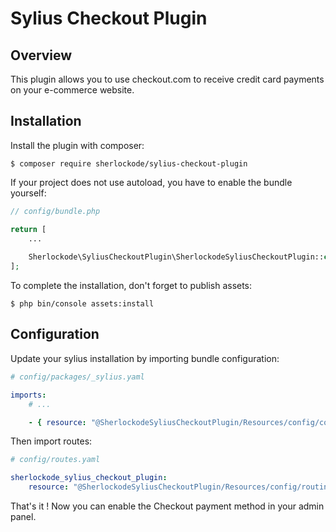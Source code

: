 # Sylius Checkout Plugin

## Overview

This plugin allows you to use checkout.com to receive credit card payments on your e-commerce website.

## Installation

Install the plugin with composer:

```shell
$ composer require sherlockode/sylius-checkout-plugin
```

If your project does not use autoload, you have to enable the bundle yourself:

```php
// config/bundle.php

return [
    ...
    
    Sherlockode\SyliusCheckoutPlugin\SherlockodeSyliusCheckoutPlugin::class => ['all' => true],
];
```

To complete the installation, don't forget to publish assets:

```shell
$ php bin/console assets:install
```

## Configuration

Update your sylius installation by importing bundle configuration:

```yaml
# config/packages/_sylius.yaml

imports:
    # ...

    - { resource: "@SherlockodeSyliusCheckoutPlugin/Resources/config/config.yaml" }
```

Then import routes:

```yaml
# config/routes.yaml

sherlockode_sylius_checkout_plugin:
    resource: "@SherlockodeSyliusCheckoutPlugin/Resources/config/routing.xml"
```

That's it ! Now you can enable the Checkout payment method in your admin panel.
